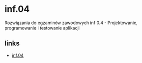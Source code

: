 # inf.04

Rozwiązania do egzaminów zawodowych inf 0.4 - Projektowanie, programowanie i testowanie aplikacji

## links

- [inf.04](https://github.com/n3v3m/inf.04)

